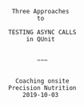 




                              Three Approaches
                                     to

                             TESTING ASYNC CALLS
                                  in QUnit


                                     ~~~


                               Coaching onsite
                             Precision Nutrition
                                 2019-10-03




